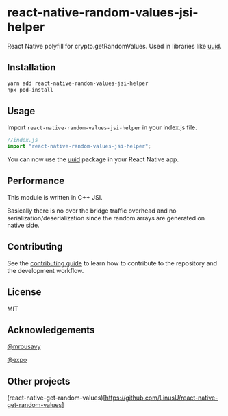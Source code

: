 # react-native-random-values-jsi-helper

React Native polyfill for crypto.getRandomValues. Used in libraries like [uuid](https://www.npmjs.com/package/uuid).

## Installation

```sh
yarn add react-native-random-values-jsi-helper
npx pod-install
```

## Usage

Import ```react-native-random-values-jsi-helper``` in your index.js file.

```js
//index.js
import "react-native-random-values-jsi-helper";
```

You can now use the [uuid](https://www.npmjs.com/package/uuid) package in your React Native app.

## Performance

This module is written in C++ JSI.

Basically there is no over the bridge traffic overhead and no serialization/deserialization since the random arrays are generated on native side.

## Contributing

See the [contributing guide](CONTRIBUTING.md) to learn how to contribute to the repository and the development workflow.

## License

MIT

## Acknowledgements

[@mrousavy](https://github.com/mrousavy)

[@expo](https://github.com/expo/expo)

## Other projects

(react-native-get-random-values)[https://github.com/LinusU/react-native-get-random-values]
